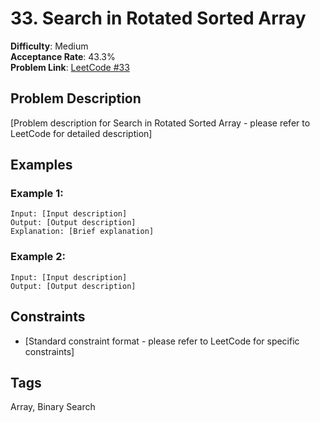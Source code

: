 # 33. Search in Rotated Sorted Array

**Difficulty**: Medium  
**Acceptance Rate**: 43.3%  
**Problem Link**: [LeetCode #33](https://leetcode.com/problems/search-in-rotated-sorted-array/)

## Problem Description

[Problem description for Search in Rotated Sorted Array - please refer to LeetCode for detailed description]

## Examples

### Example 1:
```
Input: [Input description]
Output: [Output description]
Explanation: [Brief explanation]
```

### Example 2:
```
Input: [Input description]
Output: [Output description]
```

## Constraints

- [Standard constraint format - please refer to LeetCode for specific constraints]

## Tags
Array, Binary Search